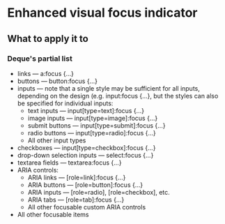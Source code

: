 # Enhanced visual focus indicator

## What to apply it to

### Deque's partial list

* links — a:focus {...}
* buttons — button:focus {...}
* inputs — note that a single style may be sufficient for all inputs, depending on the design (e.g. input:focus {...}, but the styles can also be specified for individual inputs:
  * text inputs — input[type=text]:focus {...}
  * image inputs — input[type=image]:focus {...}
  * submit buttons — input[type=submit]:focus {...}
  * radio buttons — input[type=radio]:focus {...}
  * All other input types
* checkboxes — input[type=checkbox]:focus {...}
* drop-down selection inputs — select:focus {...}
* textarea fields — textarea:focus {...}
* ARIA controls:
  * ARIA links — [role=link]:focus {...}
  * ARIA buttons — [role=button]:focus {...}
  * ARIA inputs — [role=radio], [role=checkbox], etc.
  * ARIA tabs — [role=tab]:focus {...}
  * All other focusable custom ARIA controls
* All other focusable items

